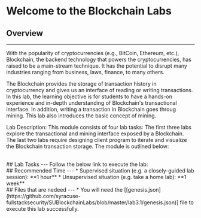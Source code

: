 # Welcome to the Blockchain Labs 

## Overview
---
With the popularity of cryptocurrencies (e.g., BitCoin, Ethereum, etc.), Blockchain, the backend technology that powers the cryptocurrencies, has raised to be a main-stream technique. It has the potential to disrupt many industries ranging from business, laws, finance, to many others. 

The Blockchain provides the storage of transaction history in cryptocurrency and gives us an interface of reading or writing transactions. In this lab, the learning objective is for students to have a hands-on experience and in-depth understanding of Blockchain's  transactional interface. In addition, writing a transaction in Blockchain goes throug mining. This lab also introduces the basic concept of mining.

Lab Description: This module consists of four lab tasks: The first three labs explore the transactional and mining interface exposed by a Blockchain. The last two labs require designing client program to iterate and visualize the Blockchain transaction storage. The module is outlined below:

<br />
## Lab Tasks
---
Follow the below link to execute the lab:  
<https://github.com/syracuse-fullstacksecurity/SUBlockchainLabs/tree/master/lab3.1>

<br />
## Recommended Time
---
* Supervised situation (e.g. a closely-guided lab session): **1 hour**
* Unsupervised situation (e.g. take a home lab): **1 week**

<br />
## Files that are nedeed
---
* You will need the [[genesis.json](https://github.com/syracuse-fullstacksecurity/SUBlockchainLabs/blob/master/lab3.1/genesis.json)] file to execute this lab successfully.







